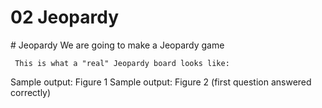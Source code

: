 # 02 Jeopardy


 <div id="moduleIndex">
  # Jeopardy
  We are going to make a Jeopardy game

     This is what a "real" Jeopardy board looks like:
  Sample output: Figure 1
  Sample output: Figure 2 (first question answered correctly)
 </div>


